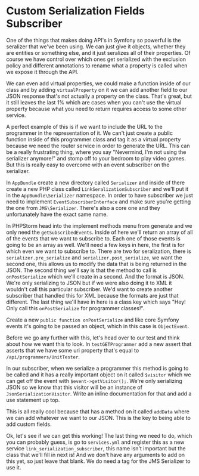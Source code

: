 # Custom Serialization Fields Subscriber

One of the things that makes doing API's in Symfony so powerful is the seralizer
that we've been using. We can just give it objects, whether they are entities or
something else, and it just seralizes all of their properties. Of course we have
control over which ones get serialized with the exclusion policy and different
annotations to rename what a property is called when we expose it through the API.

We can even add virtual properties, we could make a function inside of our class
and by adding `virtualProperty` on it we can add another field to our JSON response 
that's not actually a property on the class. That's great, but it still leaves the last
1% which are cases when you can't use the virtual property because what you need to
return requires access to some other service.

A perfect example of this is if we want to include the URL to the programmer in the 
representation of it. We can't just create a public function inside of this programmer
class and tag it as a virtual property because we need the router service in order to 
generate the URL. This can be a really frustrating thing, where you say "Nevermind, I'm
not using the serializer anymore!" and stomp off to your bedroom to play video games.
But this is really easy to overcome with an event subscriber on the serializer.

In `AppBundle` create a new directory called `Serializer` and inside of there create a
new PHP class called `LinkSeralizationSubscriber` and we'll put it in the `AppBundle\Serializer`
namespace. In order to have subscriber we just need to implement `EventSubscriberInterface`
and make sure you're getting the one from `JMS\Serializer`. There's also a core one and they
unfortunately have the exact same name. 

In PHPStorm head into the implement methods menu from generate and we only need the 
`getSubscribedEvents`. Inside of here we'll return an array of all of the events that we
want to subscribe to. Each one of those events is going to be an array as well. We'll need
a few keys in here, the first is for which even we want to subscribe to. There are two for
seralization, there is `serializer.pre_serialize` and `serializer.post_serialize`, we want
the second one, this allows us to modify the data that is being returned in the JSON.
The second thing we'll say is that the method to call is `onPostSerialize` which we'll create in
a second. And the format is JSON. We're only serializing to JSON but if we were also doing it
to XML it wouldn't call this particular subscriber. We'd want to create another subscriber that
handled this for XML because the formats are just that different. The last thing we'll have in
here is a class key which says "Hey! Only call this `onPostSerialize` for programmer classes!".

Create a new `public function onPostSerialize` and like core Symfony events it's going to be passed
an object, which in this case is `ObjectEvent`.

Before we go any further with this, let's head over to our test and think about how we want this
to look. In `testGETProgrammer` add a new assert that asserts that we have some uri property 
that's equal to `/api/programmers/UnitTester`.

In our subscriber, when we serialize a programmer this method is going to be called and it has a
really important object on it called `$visitor` which we can get off the event with `$event->getVisitor();`.
We're only serializing JSON so we know that this visitor will be an instance of `JsonSerializationVisitor`.
Write an inline documentation for that and add a use statement up top. 

This is all really cool because that has a method on it called `addData` where we can add whatever we want
to our JSON. This is the key to being able to add custom fields.

Ok, let's see if we can get this working! The last thing we need to do, which you can probably guess, is go
to `services.yml` and register this as a new service `link_serialization_subscriber`, this name isn't important
but the class that we'll fill in next is! And we don't have any arguments to add on this yet, so just leave
that blank. We do need a tag for the JMS Serializer to use it. 

